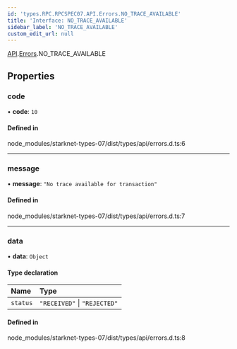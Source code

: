 ```yaml
---
id: 'types.RPC.RPCSPEC07.API.Errors.NO_TRACE_AVAILABLE'
title: 'Interface: NO_TRACE_AVAILABLE'
sidebar_label: 'NO_TRACE_AVAILABLE'
custom_edit_url: null
---
```


[API](../namespaces/types.RPC.RPCSPEC07.API.md).[Errors](../namespaces/types.RPC.RPCSPEC07.API.Errors.md).NO_TRACE_AVAILABLE

## Properties

### code

• **code**: `10`

#### Defined in

node_modules/starknet-types-07/dist/types/api/errors.d.ts:6

---

### message

• **message**: `"No trace available for transaction"`

#### Defined in

node_modules/starknet-types-07/dist/types/api/errors.d.ts:7

---

### data

• **data**: `Object`

#### Type declaration

| Name     | Type                         |
| :------- | :--------------------------- |
| `status` | `"RECEIVED"` \| `"REJECTED"` |

#### Defined in

node_modules/starknet-types-07/dist/types/api/errors.d.ts:8

